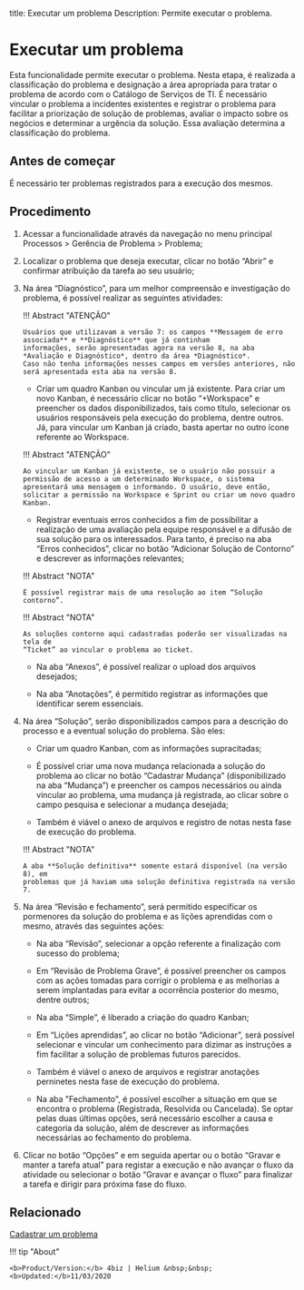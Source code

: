 title: Executar um problema
Description: Permite executar o problema.
# Executar um problema

Esta funcionalidade permite executar o problema. Nesta etapa, é realizada a classificação do problema e designação a área apropriada para tratar o problema de acordo com o Catálogo de Serviços de TI. É necessário vincular o problema a incidentes existentes e registrar o problema para facilitar a priorização de solução de problemas, avaliar o impacto sobre os negócios e determinar a urgência da solução. Essa avaliação determina a classificação do problema.

Antes de começar
----------------

É necessário ter problemas registrados para a execução dos mesmos.

Procedimento
------------

1.  Acessar a funcionalidade através da navegação no menu principal Processos \>
    Gerência de Problema \> Problema;

2.  Localizar o problema que deseja executar, clicar no botão “Abrir” e
    confirmar atribuição da tarefa ao seu usuário;

3.  Na área “Diagnóstico”, para um melhor compreensão e investigação do
    problema, é possível realizar as seguintes atividades:
    
    !!! Abstract "ATENÇÃO"
    
        Usuários que utilizavam a versão 7: os campos **Messagem de erro associada** e **Diagnóstico** que já continham                 
        informações, serão apresentadas agora na versão 8, na aba *Avaliação e Diagnóstico*, dentro da área *Diagnóstico*.
        Caso não tenha informações nesses campos em versões anteriores, não será apresentada esta aba na versão 8.
    
    -   Criar um quadro Kanban ou vincular um já existente. Para criar um novo
    Kanban, é necessário clicar no botão “+Workspace” e preencher os dados
    disponibilizados, tais como título, selecionar os usuários responsáveis pela
    execução do problema, dentre outros. Já, para vincular um Kanban já criado,
    basta apertar no outro ícone referente ao Workspace.

    !!! Abstract "ATENÇÃO"
    
        Ao vincular um Kanban já existente, se o usuário não possuir a permissão de acesso a um determinado Workspace, o sistema apresentará uma mensagem o informando. O usuário, deve então, solicitar a permissão na Workspace e Sprint ou criar um novo quadro Kanban.       
    -   Registrar eventuais erros conhecidos a fim de possibilitar a realização de uma avaliação pela
    equipe responsável e a difusão de sua solução para os interessados. Para
    tanto, é preciso na aba “Erros conhecidos”, clicar no botão “Adicionar
    Solução de Contorno” e descrever as informações relevantes;
    
    !!! Abstract "NOTA"

        É possível registrar mais de uma resolução ao item “Solução contorno”. 

    !!! Abstract "NOTA"

        As soluções contorno aqui cadastradas poderão ser visualizadas na tela de
        “Ticket” ao vincular o problema ao ticket.
     
    -   Na aba “Anexos”, é possível realizar o upload dos arquivos desejados;

    -   Na aba “Anotações”, é permitido registrar as informações que identificar
    serem essenciais.

4.  Na área “Solução”, serão disponibilizados campos para a descrição do
    processo e a eventual solução do problema. São eles:

    -   Criar um quadro Kanban, com as informações supracitadas;

    -   É possível criar uma nova mudança relacionada a solução do problema ao
    clicar no botão “Cadastrar Mudança” (disponibilizado na aba “Mudança”) e
    preencher os campos necessários ou ainda vincular ao problema, uma mudança
    já registrada, ao clicar sobre o campo pesquisa e selecionar a mudança
    desejada;

    -   Também é viável o anexo de arquivos e registro de notas nesta fase de
    execução do problema.
    
    !!! Abstract "NOTA"

        A aba **Solução definitiva** somente estará disponível (na versão 8), em
        problemas que já haviam uma solução definitiva registrada na versão 7.


5.  Na área “Revisão e fechamento”, será permitido especificar os pormenores da
    solução do problema e as lições aprendidas com o mesmo, através das
    seguintes ações:

    -   Na aba “Revisão”, selecionar a opção referente a finalização com sucesso do
    problema;

    -   Em “Revisão de Problema Grave”, é possível preencher os campos com as ações
    tomadas para corrigir o problema e as melhorias a serem implantadas para
    evitar a ocorrência posterior do mesmo, dentre outros;

    -   Na aba “Simple”, é liberado a criação do quadro Kanban;

    -   Em “Lições aprendidas”, ao clicar no botão “Adicionar”, será possível
    selecionar e vincular um conhecimento para dizimar as instruções a fim
    facilitar a solução de problemas futuros parecidos.

    -   Também é viável o anexo de arquivos e registrar  anotações perninetes nesta fase de
    execução do problema.
    
    -   Na aba "Fechamento", é possível escolher a situação em que se encontra o problema (Registrada, Resolvida ou Cancelada). Se optar pelas duas últimas opções, será necessário escolher a causa e categoria da solução, além de descrever as informações necessárias ao fechamento do problema.

6.  Clicar no botão “Opções” e em seguida apertar ou o botão “Gravar e manter a
    tarefa atual” para registar a execução e não avançar o fluxo da atividade ou
    selecionar o botão “Gravar e avançar o fluxo” para finalizar a tarefa e
    dirigir para próxima fase do fluxo.
    
Relacionado
------------
 
[Cadastrar um problema](/pt-br/4biz-helium/processes/problem/use/register-problem.html)

!!! tip "About"

    <b>Product/Version:</b> 4biz | Helium &nbsp;&nbsp;
    <b>Updated:</b>11/03/2020
